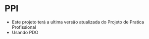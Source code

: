 # PPI
- Este projeto terá a ultima versão atualizada do Projeto de Pratica Profissional
- Usando PDO

